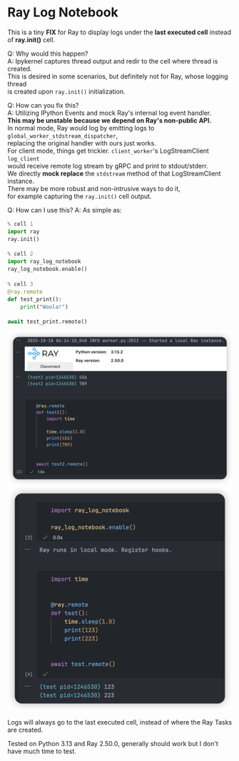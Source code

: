 # Ray Log Notebook

This is a tiny **FIX** for Ray to display logs under the **last executed cell** instead of **ray.init()** cell.

Q: Why would this happen?  
A: Ipykernel captures thread output and redir to the cell where thread is created.  
This is desired in some scenarios, but definitely not for Ray, whose logging thread  
is created upon `ray.init()` initialization.

Q: How can you fix this?  
A: Utilizing IPython Events and mock Ray's internal log event handler.  
**This may be unstable because we depend on Ray's non-public API.**   
In normal mode, Ray would log by emitting logs to `global_worker_stdstream_dispatcher`,   
replacing the original handler with ours just works.  
For client mode, things get trickier. `client_worker`'s LogStreamClient `log_client`  
would receive remote log stream by gRPC and print to stdout/stderr.  
We directly **mock replace** the  `stdstream` method of that LogStreamClient instance.  
There may be more robust and non-intrusive ways to do it,  
for example capturing the `ray.init()`
cell output. 

Q: How can I use this?
A: As simple as:

```python
% cell 1
import ray
ray.init()

% cell 2
import ray_log_notebook
ray_log_notebook.enable()

% cell 3
@ray.remote
def test_print():
    print("Woola!")

await test_print.remote()

```

![before](./assets/before-ray.png)
![after](./assets/after-ray.png)

Logs will always go to the last executed cell, instead of where the Ray Tasks are created.

Tested on Python 3.13 and Ray 2.50.0, generally should work but I don't have much time to test.

